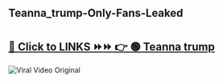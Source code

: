 
 ## Teanna_trump-Only-Fans-Leaked

# <h2><a href="https://clipsfans.com/Teanna_trump&ref=git">🔗 Click to LINKS ⏩⏩ 👉 🟢 Teanna trump </a></h2>

<a href="https://clipsfans.com/Teanna_trump&ref=git" rel="nofollow" data-target="animated-image.originalLink"><img src="https://i.ibb.co.com/xMMVF88/686577567.gif" alt="Viral Video Original" style="max-width: 100%; display: inline-block;" data-target="animated-image.originalImage"></a>
